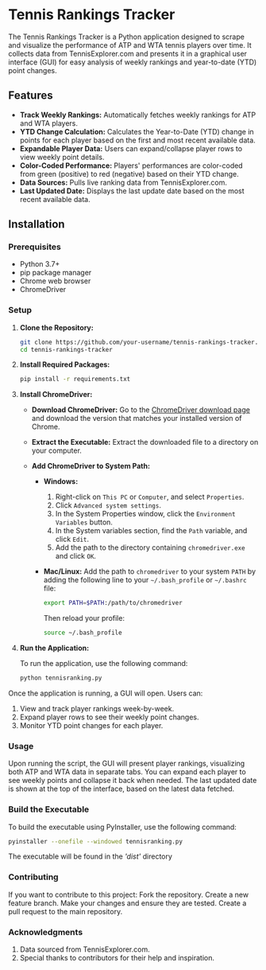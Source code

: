 # Tennis Rankings Tracker

The Tennis Rankings Tracker is a Python application designed to scrape and visualize the performance of ATP and WTA tennis players over time. It collects data from TennisExplorer.com and presents it in a graphical user interface (GUI) for easy analysis of weekly rankings and year-to-date (YTD) point changes.

## Features

- **Track Weekly Rankings:** Automatically fetches weekly rankings for ATP and WTA players.
- **YTD Change Calculation:** Calculates the Year-to-Date (YTD) change in points for each player based on the first and most recent available data.
- **Expandable Player Data:** Users can expand/collapse player rows to view weekly point details.
- **Color-Coded Performance:** Players' performances are color-coded from green (positive) to red (negative) based on their YTD change.
- **Data Sources:** Pulls live ranking data from TennisExplorer.com.
- **Last Updated Date:** Displays the last update date based on the most recent available data.

## Installation

### Prerequisites

- Python 3.7+
- pip package manager
- Chrome web browser
- ChromeDriver

### Setup

1. **Clone the Repository:**
   ```sh
   git clone https://github.com/your-username/tennis-rankings-tracker.git
   cd tennis-rankings-tracker

2. **Install Required Packages:**
   ```sh
   pip install -r requirements.txt

3. **Install ChromeDriver:**

   - **Download ChromeDriver:**
     Go to the [ChromeDriver download page](https://sites.google.com/a/chromium.org/chromedriver/downloads) and download the version that matches your installed version of Chrome.

   - **Extract the Executable:**
     Extract the downloaded file to a directory on your computer.

   - **Add ChromeDriver to System Path:**

     - **Windows:**
       1. Right-click on `This PC` or `Computer`, and select `Properties`.
       2. Click `Advanced system settings`.
       3. In the System Properties window, click the `Environment Variables` button.
       4. In the System variables section, find the `Path` variable, and click `Edit`.
       5. Add the path to the directory containing `chromedriver.exe` and click `OK`.

     - **Mac/Linux:**
       Add the path to `chromedriver` to your system `PATH` by adding the following line to your `~/.bash_profile` or `~/.bashrc` file:
       ```sh
       export PATH=$PATH:/path/to/chromedriver
       ```
       Then reload your profile:
       ```sh
       source ~/.bash_profile
       ```
4. **Run the Application:**

   To run the application, use the following command:
   ```sh
   python tennisranking.py
   ```
Once the application is running, a GUI will open. Users can:
   1. View and track player rankings week-by-week.
   2. Expand player rows to see their weekly point changes.
   3. Monitor YTD point changes for each player.

### Usage 

Upon running the script, the GUI will present player rankings, visualizing both ATP and WTA data in separate tabs. You can expand each player to see weekly points and collapse it back when needed. The last updated date is shown at the top of the interface, based on the latest data fetched.

### Build the Executable 

   To build the executable using PyInstaller, use the following command:
   ```sh
   pyinstaller --onefile --windowed tennisranking.py
   ```

The executable will be found in the _'dist'_ directory

### Contributing

If you want to contribute to this project:
      Fork the repository.
      Create a new feature branch.
      Make your changes and ensure they are tested.
      Create a pull request to the main repository.

### Acknowledgments

   1. Data sourced from TennisExplorer.com.
   2. Special thanks to contributors for their help and inspiration.

